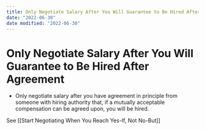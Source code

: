 ```yaml
---
title: Only Negotiate Salary After You Will Guarantee to Be Hired After Agreement
date: "2022-06-30"
date modified: "2022-06-30"
---
```


# Only Negotiate Salary After You Will Guarantee to Be Hired After Agreement
- Only negotiate salary after you have agreement in principle from someone with hiring authority that, if a mutually acceptable compensation can be agreed upon, you will be hired.

See [[Start Negotiating When You Reach Yes-If, Not No-But]]
